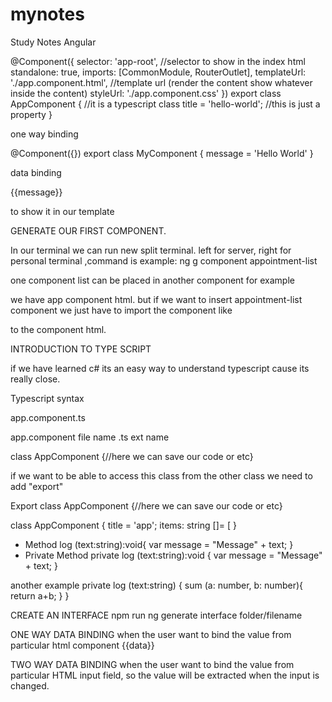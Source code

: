 # mynotes
Study Notes Angular

@Component({
  selector: 'app-root', //selector to show in the index html
  standalone: true,
  imports: [CommonModule, RouterOutlet],
  templateUrl: './app.component.html', //template url (render the content show whatever inside the content)
  styleUrl: './app.component.css' 
})
export class AppComponent { //it is a typescript class
  title = 'hello-world'; //this is just a property
}

one way binding

@Component({})
export class MyComponent {
    message = 'Hello World'
}

data binding 


{{message}}

to show it in our template


GENERATE OUR FIRST COMPONENT.

In our terminal we can run
new split terminal. left for server, right for personal terminal
,command is
example:
ng g component appointment-list

one component list can be placed in another component for example 

we have app component html. but if we want to insert appointment-list component we just have to import the component like

<app-appointment-list></app-appointment-list>

to the component html.

INTRODUCTION TO TYPE SCRIPT

if we have learned c# its an easy way to understand typescript cause its really close.

Typescript syntax

app.component.ts

app.component file name
.ts ext name

class AppComponent {//here we can save our code or etc}

if we want to be able to access this class from the other class we need to add "export"

Export class AppComponent {//here we can save our code or etc}


class AppComponent {
title = 'app'; 
items: string []= [
}

- Method
log (text:string):void{
var message = "Message" + text;
}
- Private Method
private log (text:string):void {
var message = "Message" + text;
}


another example
private log (text:string) {
sum (a: number, b: number){
return a+b;
}
}

CREATE AN INTERFACE
npm run ng generate interface folder/filename


ONE WAY DATA BINDING
when the user want to bind the value from particular html component {{data}}

TWO WAY DATA BINDING
when the user want to bind the value from particular HTML input field, so the value will be extracted when the input is changed.


